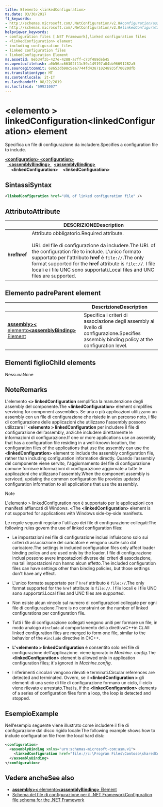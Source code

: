 ```yaml
---
title: Elemento <linkedConfiguration>
ms.date: 03/30/2017
f1_keywords:
- http://schemas.microsoft.com/.NetConfiguration/v2.0#configuration/assemblyBinding/linkedConfiguration
- http://schemas.microsoft.com/.NetConfiguration/v2.0#linkedConfiguration
helpviewer_keywords:
- configuration files [.NET Framework],linked configuration files
- <linkedConfiguration> element
- including configuration files
- linked configuration files
- linkedConfiguration Element
ms.assetid: 8eb34f3b-427e-4288-a7ff-c73f489deb45
ms.openlocfilehash: a0b56ac66302f11c59c149197a84bb96691282a5
ms.sourcegitcommit: 68653db98c5ea7744fd438710248935f70020dfb
ms.translationtype: MT
ms.contentlocale: it-IT
ms.lasthandoff: 08/22/2019
ms.locfileid: "69921007"
---
```

# <a name="linkedconfiguration-element"></a><span data-ttu-id="e0fe1-102">\<elemento > linkedConfiguration</span><span class="sxs-lookup"><span data-stu-id="e0fe1-102">\<linkedConfiguration> element</span></span>

<span data-ttu-id="e0fe1-103">Specifica un file di configurazione da includere.</span><span class="sxs-lookup"><span data-stu-id="e0fe1-103">Specifies a configuration file to include.</span></span>

<span data-ttu-id="e0fe1-104">[ **\<configuration>** ](configuration-element.md) </span><span class="sxs-lookup"><span data-stu-id="e0fe1-104">[**\<configuration>**](configuration-element.md) </span></span>  
<span data-ttu-id="e0fe1-105">&nbsp;&nbsp;[ **\<assemblyBinding>** ](assemblybinding-element-for-configuration.md) </span><span class="sxs-lookup"><span data-stu-id="e0fe1-105">&nbsp;&nbsp;[**\<assemblyBinding>**](assemblybinding-element-for-configuration.md) </span></span>  
<span data-ttu-id="e0fe1-106">&nbsp;&nbsp;&nbsp;&nbsp; **\<linkedConfiguration>**</span><span class="sxs-lookup"><span data-stu-id="e0fe1-106">&nbsp;&nbsp;&nbsp;&nbsp;**\<linkedConfiguration>**</span></span>

## <a name="syntax"></a><span data-ttu-id="e0fe1-107">Sintassi</span><span class="sxs-lookup"><span data-stu-id="e0fe1-107">Syntax</span></span>

```xml
<linkedConfiguration href="URL of linked configuration file" />
```

## <a name="attribute"></a><span data-ttu-id="e0fe1-108">Attributo</span><span class="sxs-lookup"><span data-stu-id="e0fe1-108">Attribute</span></span>

|           | <span data-ttu-id="e0fe1-109">DESCRIZIONE</span><span class="sxs-lookup"><span data-stu-id="e0fe1-109">Description</span></span> |
| --------- | ----------- |
| <span data-ttu-id="e0fe1-110">**href**</span><span class="sxs-lookup"><span data-stu-id="e0fe1-110">**href**</span></span>  | <span data-ttu-id="e0fe1-111">Attributo obbligatorio.</span><span class="sxs-lookup"><span data-stu-id="e0fe1-111">Required attribute.</span></span><br><br><span data-ttu-id="e0fe1-112">URL del file di configurazione da includere.</span><span class="sxs-lookup"><span data-stu-id="e0fe1-112">The URL of the configuration file to include.</span></span> <span data-ttu-id="e0fe1-113">L'unico formato supportato per l'attributo **href** è `file://`.</span><span class="sxs-lookup"><span data-stu-id="e0fe1-113">The only format supported for the **href** attribute is `file://`.</span></span> <span data-ttu-id="e0fe1-114">I file locali e i file UNC sono supportati.</span><span class="sxs-lookup"><span data-stu-id="e0fe1-114">Local files and UNC files are supported.</span></span> |

## <a name="parent-element"></a><span data-ttu-id="e0fe1-115">Elemento padre</span><span class="sxs-lookup"><span data-stu-id="e0fe1-115">Parent element</span></span>

|     | <span data-ttu-id="e0fe1-116">Descrizione</span><span class="sxs-lookup"><span data-stu-id="e0fe1-116">Description</span></span> |
| --- | ----------- |
| [<span data-ttu-id="e0fe1-117"> **assembly>\<** elemento</span><span class="sxs-lookup"><span data-stu-id="e0fe1-117">**\<assemblyBinding>** Element</span></span>](assemblybinding-element-for-configuration.md) | <span data-ttu-id="e0fe1-118">Specifica i criteri di associazione degli assembly al livello di configurazione.</span><span class="sxs-lookup"><span data-stu-id="e0fe1-118">Specifies assembly binding policy at the configuration level.</span></span> |

## <a name="child-elements"></a><span data-ttu-id="e0fe1-119">Elementi figlio</span><span class="sxs-lookup"><span data-stu-id="e0fe1-119">Child elements</span></span>

<span data-ttu-id="e0fe1-120">Nessuna</span><span class="sxs-lookup"><span data-stu-id="e0fe1-120">None</span></span>

## <a name="remarks"></a><span data-ttu-id="e0fe1-121">Note</span><span class="sxs-lookup"><span data-stu-id="e0fe1-121">Remarks</span></span>

<span data-ttu-id="e0fe1-122">L'elemento  **\<> linkedConfiguration** semplifica la manutenzione degli assembly del componente.</span><span class="sxs-lookup"><span data-stu-id="e0fe1-122">The **\<linkedConfiguration>** element simplifies servicing for component assemblies.</span></span> <span data-ttu-id="e0fe1-123">Se una o più applicazioni utilizzano un assembly con un file di configurazione che risiede in un percorso noto, i file di configurazione delle applicazioni che utilizzano l'assembly possono utilizzare l'  **\<elemento > linkedConfiguration** per includere il file di configurazione dell'assembly, anziché includere direttamente le informazioni di configurazione.</span><span class="sxs-lookup"><span data-stu-id="e0fe1-123">If one or more applications use an assembly that has a configuration file residing in a well-known location, the configuration files of the applications that use the assembly can use the **\<linkedConfiguration>** element to include the assembly configuration file, rather than including configuration information directly.</span></span> <span data-ttu-id="e0fe1-124">Quando l'assembly del componente viene servito, l'aggiornamento del file di configurazione comune fornisce informazioni di configurazione aggiornate a tutte le applicazioni che utilizzano l'assembly.</span><span class="sxs-lookup"><span data-stu-id="e0fe1-124">When the component assembly is serviced, updating the common configuration file provides updated configuration information to all applications that use the assembly.</span></span>

> [!NOTE]
> <span data-ttu-id="e0fe1-125">L'elemento > linkedConfiguration non è supportato per le applicazioni con manifesti affiancati di Windows.  **\<**</span><span class="sxs-lookup"><span data-stu-id="e0fe1-125">The **\<linkedConfiguration>** element is not supported for applications with Windows side-by-side manifests.</span></span>

<span data-ttu-id="e0fe1-126">Le regole seguenti regolano l'utilizzo dei file di configurazione collegati:</span><span class="sxs-lookup"><span data-stu-id="e0fe1-126">The following rules govern the use of linked configuration files:</span></span>

- <span data-ttu-id="e0fe1-127">Le impostazioni nei file di configurazione inclusi influiscono solo sui criteri di associazione del caricatore e vengono usate solo dal caricatore.</span><span class="sxs-lookup"><span data-stu-id="e0fe1-127">The settings in included configuration files only affect loader binding policy and are used only by the loader.</span></span> <span data-ttu-id="e0fe1-128">I file di configurazione inclusi possono avere impostazioni diverse dai criteri di associazione, ma tali impostazioni non hanno alcun effetto.</span><span class="sxs-lookup"><span data-stu-id="e0fe1-128">The included configuration files can have settings other than binding policies, but those settings don't have any effect.</span></span>

- <span data-ttu-id="e0fe1-129">L'unico formato supportato per l' `href` attributo è `file://`.</span><span class="sxs-lookup"><span data-stu-id="e0fe1-129">The only format supported for the `href` attribute is `file://`.</span></span> <span data-ttu-id="e0fe1-130">I file locali e i file UNC sono supportati.</span><span class="sxs-lookup"><span data-stu-id="e0fe1-130">Local files and UNC files are supported.</span></span>

- <span data-ttu-id="e0fe1-131">Non esiste alcun vincolo sul numero di configurazioni collegate per ogni file di configurazione.</span><span class="sxs-lookup"><span data-stu-id="e0fe1-131">There is no constraint on the number of linked configurations per configuration file.</span></span>

- <span data-ttu-id="e0fe1-132">Tutti i file di configurazione collegati vengono uniti per formare un file, in modo analogo `#include` al comportamento della direttivaC++in C/.</span><span class="sxs-lookup"><span data-stu-id="e0fe1-132">All linked configuration files are merged to form one file, similar to the behavior of the `#include` directive in C/C++.</span></span>

- <span data-ttu-id="e0fe1-133">**L'\<elemento > linkedConfiguration** è consentito solo nei file di configurazione dell'applicazione. viene ignorato in *Machine. config*.</span><span class="sxs-lookup"><span data-stu-id="e0fe1-133">The **\<linkedConfiguration>** element is allowed only in application configuration files; it's ignored in *Machine.config*.</span></span>

- <span data-ttu-id="e0fe1-134">I riferimenti circolari vengono rilevati e terminati.</span><span class="sxs-lookup"><span data-stu-id="e0fe1-134">Circular references are detected and terminated.</span></span> <span data-ttu-id="e0fe1-135">Ovvero, se il  **\<linkedConfiguration >** gli elementi di una serie di file di configurazione formano un ciclo, il ciclo viene rilevato e arrestato.</span><span class="sxs-lookup"><span data-stu-id="e0fe1-135">That is, if the **\<linkedConfiguration>** elements of a series of configuration files form a loop, the loop is detected and stopped.</span></span>

## <a name="example"></a><span data-ttu-id="e0fe1-136">Esempio</span><span class="sxs-lookup"><span data-stu-id="e0fe1-136">Example</span></span>

<span data-ttu-id="e0fe1-137">Nell'esempio seguente viene illustrato come includere il file di configurazione dal disco rigido locale:</span><span class="sxs-lookup"><span data-stu-id="e0fe1-137">The following example shows how to include configuration file from the local hard disk:</span></span>

```xml
<configuration>
  <assemblyBinding xmlns="urn:schemas-microsoft-com:asm.v1">
    <linkedConfiguration href="file://c:\Program Files\Contoso\sharedConfig.xml"/>
  </assemblyBinding>
</configuration>
```

## <a name="see-also"></a><span data-ttu-id="e0fe1-138">Vedere anche</span><span class="sxs-lookup"><span data-stu-id="e0fe1-138">See also</span></span>

- [<span data-ttu-id="e0fe1-139"> **assembly>\<** elemento</span><span class="sxs-lookup"><span data-stu-id="e0fe1-139">**\<assemblyBinding>** Element</span></span>](assemblybinding-element-for-configuration.md)
- [<span data-ttu-id="e0fe1-140">Schema del file di configurazione per il .NET Framework</span><span class="sxs-lookup"><span data-stu-id="e0fe1-140">Configuration file schema for the .NET Framework</span></span>](index.md)
